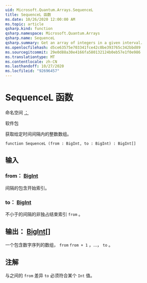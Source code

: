 ```yaml
---
uid: Microsoft.Quantum.Arrays.SequenceL
title: SequenceL 函数
ms.date: 10/26/2020 12:00:00 AM
ms.topic: article
qsharp.kind: function
qsharp.namespace: Microsoft.Quantum.Arrays
qsharp.name: SequenceL
qsharp.summary: Get an array of integers in a given interval.
ms.openlocfilehash: d5ce63575e703341fce42c0be393765c342bbd89
ms.sourcegitcommit: 29e0d88a30e4166fa580132124b0eb57e1f0e986
ms.translationtype: MT
ms.contentlocale: zh-CN
ms.lasthandoff: 10/27/2020
ms.locfileid: "92696457"
---
```

# <a name="sequencel-function"></a>SequenceL 函数

命名空间 [：](xref:Microsoft.Quantum.Arrays)

软件包 [](https://nuget.org/packages/)


获取给定时间间隔内的整数数组。

```qsharp
function SequenceL (from : BigInt, to : BigInt) : BigInt[]
```


## <a name="input"></a>输入

### <a name="from--bigint"></a>from： [BigInt](xref:microsoft.quantum.lang-ref.bigint)

间隔的包含开始索引。


### <a name="to--bigint"></a>to： [BigInt](xref:microsoft.quantum.lang-ref.bigint)

不小于的间隔的非独占结束索引 `from` 。



## <a name="output--bigint"></a>输出： [BigInt](xref:microsoft.quantum.lang-ref.bigint)[]

一个包含数字序列的数组， `from` `from + 1` ，...， `to` 。

## <a name="remarks"></a>注解

与之间的 `from` 差异 `to` 必须符合某个 `Int` 值。
